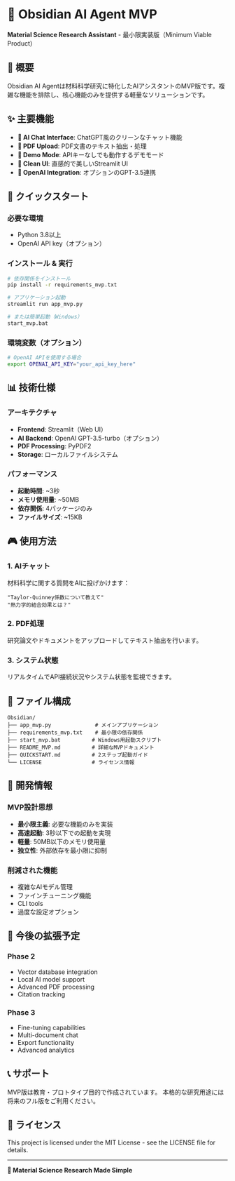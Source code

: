 # 🔬 Obsidian AI Agent MVP

**Material Science Research Assistant** - 最小限実装版（Minimum Viable Product）

## 🎯 概要

Obsidian AI Agentは材料科学研究に特化したAIアシスタントのMVP版です。複雑な機能を排除し、核心機能のみを提供する軽量なソリューションです。

## ✨ 主要機能

- **💬 AI Chat Interface**: ChatGPT風のクリーンなチャット機能
- **📁 PDF Upload**: PDF文書のテキスト抽出・処理
- **🔧 Demo Mode**: APIキーなしでも動作するデモモード
- **🎨 Clean UI**: 直感的で美しいStreamlit UI
- **🔑 OpenAI Integration**: オプションのGPT-3.5連携

## 🚀 クイックスタート

### 必要な環境
- Python 3.8以上
- OpenAI API key（オプション）

### インストール & 実行
```bash
# 依存関係をインストール
pip install -r requirements_mvp.txt

# アプリケーション起動
streamlit run app_mvp.py

# または簡単起動（Windows）
start_mvp.bat
```

### 環境変数（オプション）
```bash
# OpenAI APIを使用する場合
export OPENAI_API_KEY="your_api_key_here"
```

## 📊 技術仕様

### アーキテクチャ
- **Frontend**: Streamlit（Web UI）
- **AI Backend**: OpenAI GPT-3.5-turbo（オプション）
- **PDF Processing**: PyPDF2
- **Storage**: ローカルファイルシステム

### パフォーマンス
- **起動時間**: ~3秒
- **メモリ使用量**: ~50MB
- **依存関係**: 4パッケージのみ
- **ファイルサイズ**: ~15KB

## 🎮 使用方法

### 1. AIチャット
材料科学に関する質問をAIに投げかけます：
```
"Taylor-Quinney係数について教えて"
"熱力学的結合効果とは？"
```

### 2. PDF処理
研究論文やドキュメントをアップロードしてテキスト抽出を行います。

### 3. システム状態
リアルタイムでAPI接続状況やシステム状態を監視できます。

## 📁 ファイル構成

```
Obsidian/
├── app_mvp.py              # メインアプリケーション
├── requirements_mvp.txt    # 最小限の依存関係
├── start_mvp.bat          # Windows用起動スクリプト
├── README_MVP.md          # 詳細なMVPドキュメント
├── QUICKSTART.md          # 2ステップ起動ガイド
└── LICENSE                # ライセンス情報
```

## 🔧 開発情報

### MVP設計思想
- **最小限主義**: 必要な機能のみを実装
- **高速起動**: 3秒以下での起動を実現
- **軽量**: 50MB以下のメモリ使用量
- **独立性**: 外部依存を最小限に抑制

### 削減された機能
- 複雑なAIモデル管理
- ファインチューニング機能
- CLI tools
- 過度な設定オプション

## 🎯 今後の拡張予定

### Phase 2
- Vector database integration
- Local AI model support
- Advanced PDF processing
- Citation tracking

### Phase 3
- Fine-tuning capabilities
- Multi-document chat
- Export functionality
- Advanced analytics

## 📞 サポート

MVP版は教育・プロトタイプ目的で作成されています。
本格的な研究用途には将来のフル版をご利用ください。

## 📄 ライセンス

This project is licensed under the MIT License - see the LICENSE file for details.

---

**🔬 Material Science Research Made Simple**
